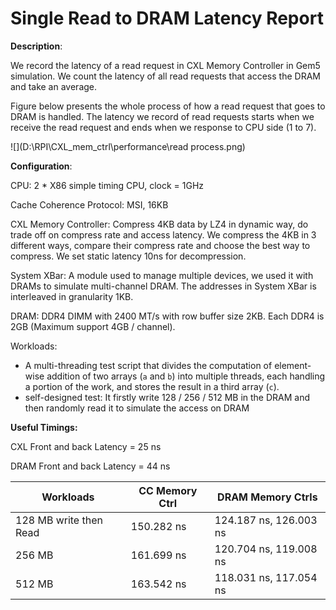# Single Read to DRAM Latency Report

**Description**:

We record the latency of a read request in CXL Memory Controller in Gem5 simulation. We count the latency of all read requests that access the DRAM and take an average.

Figure below presents the whole process of how a read request that goes to DRAM is handled. The latency we record of read requests starts when we receive the read request and ends when we response to CPU side (1 to 7).

 ![](D:\RPI\CXL_mem_ctrl\performance\read process.png)

**Configuration**:

CPU: 2 * X86 simple timing CPU, clock = 1GHz

Cache Coherence Protocol: MSI, 16KB

CXL Memory Controller: Compress 4KB data by LZ4 in dynamic way, do trade off on compress rate and access latency. We compress the 4KB in 3 different ways, compare their compress rate and choose the best way to compress. We set static latency 10ns for decompression.

System XBar: A module used to manage multiple devices, we used it with DRAMs to simulate multi-channel DRAM. The addresses in System XBar is interleaved in granularity 1KB.

DRAM:  DDR4 DIMM with 2400 MT/s with row buffer size 2KB. Each DDR4 is 2GB (Maximum support 4GB / channel).

Workloads: 

- A multi-threading test script that divides the computation of element-wise addition of two arrays (`a` and `b`) into multiple threads, each handling a portion of the work, and stores the result in a third array (`c`).
- self-designed test: It firstly write 128 / 256 / 512 MB in the DRAM and then randomly read it to simulate the access on DRAM

**Useful Timings:**

CXL Front and back Latency = 25 ns

DRAM Front and back Latency = 44 ns

| Workloads              | CC Memory Ctrl | DRAM Memory Ctrls      |
| ---------------------- | -------------- | ---------------------- |
| 128 MB write then Read | 150.282 ns     | 124.187 ns, 126.003 ns |
| 256 MB                 | 161.699 ns     | 120.704 ns, 119.008 ns |
| 512 MB                 | 163.542 ns     | 118.031 ns, 117.054 ns |

